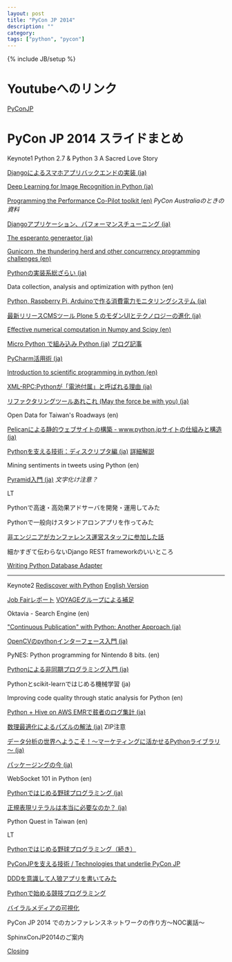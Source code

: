 ```yaml
---
layout: post
title: "PyCon JP 2014"
description: ""
category: 
tags: ["python", "pycon"]
---
```

{% include JB/setup %}

# Youtubeへのリンク

[PyConJP](https://www.youtube.com/user/PyConJP/videos)

# PyCon JP 2014 スライドまとめ

Keynote1 Python 2.7 & Python 3 A Sacred Love Story

[Djangoによるスマホアプリバックエンドの実装 \(ja\)](http://www.slideshare.net/nakazawayuichi/pycon-rev005)

[Deep Learning for Image Recognition in Python \(ja\)](http://www.slideshare.net/atelierhide/py-conjp2014-slideshare)

[Programming the Performance Co-Pilot toolkit \(en\)](http://www.performancecopilot.org/papers/pcp-py-dmcache.pdf) *PyCon Australiaのときの資料*

[Djangoアプリケーション、パフォーマンスチューニング \(ja\)](http://www.slideshare.net/hirokiky/pycon2014-django-performance-39037314)

[The esperanto generaetor \(ja\)](http://www.slideshare.net/kawarusosu/the-esperanto-generator)

[Gunicorn, the thundering herd and other concurrency programming challenges \(en\)](https://speakerdeck.com/benoitc/gunicorn-the-thundering-herd-and-other-concurrency-programming-challenges)

[Pythonの実装系総ざらい \(ja\)](http://www.slideshare.net/masahitojp/pyconjp2014)

Data collection, analysis and optimization with python \(en\)

[Python, Raspberry Pi, Arduinoで作る消費電力モニタリングシステム \(ja\)](http://www.slideshare.net/kilo/pythonraspberrypiarduino)

[最新リリースCMSツール Plone 5 のモダンUIとテクノロジーの進化 \(ja\)](http://www.slideshare.net/terapyon/pycon-jp-2014-plone-terada)

[Effective numerical computation in Numpy and Scipy \(en\)](http://www.slideshare.net/hamukazu/effective-numerical-computation-in-num-py-and-scipy)

[Micro Python で組み込み Python \(ja\)](http://www.slideshare.net/hktechno/micro-python-python) [ブログ記事](http://blog.hktechno.net/2014/09/pycon-jp-2014-micro-python-pyconjp.html)

[PyCharm活用術 \(ja\)](http://shimizukawa.bitbucket.org/pyconjp2014-pycharm/index.html)

[Introduction to scientific programming in python \(en\)](https://speakerdeck.com/ohe/introduction-to-scientific-programming-in-python)

[XML-RPC:Pythonが「電池付属」と呼ばれる理由 \(ja\)](http://www.slideshare.net/RansuiIso/xmlrpc-python)

[リファクタリングツールあれこれ \(May the force be with you\) \(ja\)](http://tell-k.github.io/pyconjp2014/#/)

Open Data for Taiwan's Roadways \(en\)

[Pelicanによる静的ウェブサイトの構築 - www.python.jpサイトの仕組みと構造 \(ja\)](http://www.gembook.org/pyconjp2014-pelican.html)

[Pythonを支える技術：ディスクリプタ編 \(ja\)](https://speakerdeck.com/knzm/python-wozhi-eruji-shu-deisukuriputabian) [詳細解説](http://qiita.com/knzm/items/a8a0fead6e1706663c22)

Mining sentiments in tweets using Python \(en\)

[Pyramid入門 \(ja\)](http://www.slideshare.net/aodag/pyconjp-2014-pyramid) *文字化け注意？*

LT

Pythonで高速・高効果アドサーバを開発・運用してみた

Pythonで一般向けスタンドアロンアプリを作ってみた

[非エンジニアがカンファレンス運営スタッフに参加した話](http://www.slideshare.net/mamikotsuda1/pycon-jp-2014-lt)

細かすぎて伝わらないDjango REST frameworkのいいところ

[Writing Python Database Adapter](https://speakerdeck.com/nakagami/pycon-jp-2014-lt)



----

Keynote2 [Rediscover with Python](http://www.slideshare.net/nishio/pyconjp-keynote-speach-japanese-version) [English Version](http://www.slideshare.net/nishio/pyconjp-keynote-speech-english-version)

[Job Fairレポート](http://engineer.typemag.jp/article/pycon2014-jobfair) [VOYAGEグループによる補足](http://tech.voyagegroup.com/archives/7858763.html)

Oktavia - Search Engine \(en\)

["Continuous Publication" with Python: Another Approach \(ja\)](http://www.slideshare.net/mowamowa3/py-con2014jp)

[OpenCVのpythonインターフェース入門 \(ja\)](https://github.com/payashim/tutorial-opencv-python-pyconjp2014)

PyNES: Python programming for Nintendo 8 bits. \(en\)

[Pythonによる非同期プログラミング入門 \(ja\)](http://www.slideshare.net/checkpoint77/python-39105106)

Pythonとscikit-learnではじめる機械学習 \(ja\)

Improving code quality through static analysis for Python \(en\)

[Python + Hive on AWS EMRで貧者のログ集計 \(ja\)](https://speakerdeck.com/achiku/pycon-jp-2014-python-plus-hive-on-aws-emrdepin-zhe-falseroguji-ji)

[数理最適化によるパズルの解法 \(ja\)](http://goo.gl/kAbWrA) ZIP注意

[データ分析の世界へようこそ！～マーケティングに活かせるPythonライブラリ～ \(ja\)](http://www.slideshare.net/iktakahiro/python-pyconjp-2014)

[パッケージングの今 \(ja\)](http://www.slideshare.net/aodag/ss-39068785)

WebSocket 101 in Python \(en\)

[Pythonではじめる野球プログラミング \(ja\)](http://www.slideshare.net/shinyorke/python-39061157)

[正規表現リテラルは本当に必要なのか？ \(ja\)](http://www.slideshare.net/kwatch/ss-39165518)

Python Quest in Taiwan \(en\)

LT

[Pythonではじめる野球プログラミング（続き）](http://www.slideshare.net/shinyorke/pythonpycon-jp-2014-lt)

[PyConJPを支える技術 / Technologies that underlie PyCon JP](http://www.slideshare.net/takanory/pycon-jp-technologies-that-underlie-pycon-jp)

[DDDを意識して人狼アプリを書いてみた](http://www.slideshare.net/ledmonster/pyramid-socketio)

[Pythonで始める競技プログラミング](http://www.slideshare.net/cocodrips/python-39127274)

[バイラルメディアの可視化](http://www.slideshare.net/saicologic/ss-39061338)

PyCon JP 2014 でのカンファレンスネットワークの作り方〜NOC裏話〜

SphinxConJP2014のご案内

[Closing](http://www.slideshare.net/takanory/pycon-jp-2014-closing)